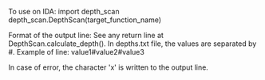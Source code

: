 To use on IDA:
import depth_scan
depth_scan.DepthScan(target_function_name)


Format of the output line:
See any return line at DepthScan.calculate_depth(). In depths.txt file, the values are separated by #.
Example of line:
value1#value2#value3

In case of error, the character 'x' is written to the output line.